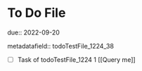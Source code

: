 # To Do File

due:: 2022-09-20

metadatafield:: todoTestFile_1224_38

- [ ] Task of todoTestFile_1224 1 [[Query me]]
